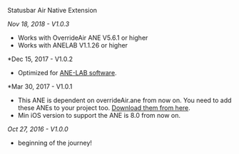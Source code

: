 Statusbar Air Native Extension

*Nov 18, 2018 - V1.0.3*
* Works with OverrideAir ANE V5.6.1 or higher
* Works with ANELAB V1.1.26 or higher

*Dec 15, 2017 - V1.0.2
* Optimized for [ANE-LAB software](https://github.com/myflashlab/ANE-LAB).

*Mar 30, 2017 - V1.0.1
* This ANE is dependent on overrideAir.ane from now on. You need to add these ANEs to your project too. [Download them from here](https://github.com/myflashlab/common-dependencies-ANE).
* Min iOS version to support the ANE is 8.0 from now on.

*Oct 27, 2016 - V1.0.0*
* beginning of the journey!